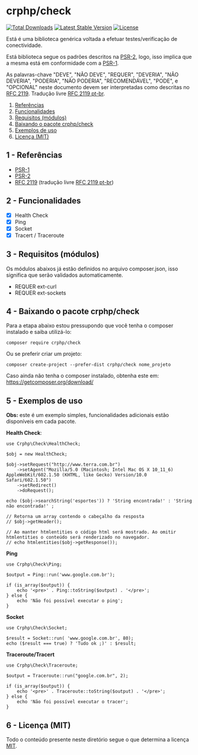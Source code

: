 # crphp/check

<a href="https://packagist.org/packages/crphp/check"><img src="https://poser.pugx.org/crphp/check/d/total.svg" alt="Total Downloads"></a>
<a href="https://packagist.org/packages/crphp/check"><img src="https://poser.pugx.org/crphp/check/v/stable.svg" alt="Latest Stable Version"></a>
<a href="https://packagist.org/packages/crphp/check"><img src="https://poser.pugx.org/crphp/check/license.svg" alt="License"></a>

Está é uma biblioteca genérica voltada a efetuar testes/verificação de conectividade.

Está biblioteca segue os padrões descritos na [PSR-2](http://www.php-fig.org/psr/psr-2/), logo, 
isso implica que a mesma está em conformidade com a [PSR-1](http://www.php-fig.org/psr/psr-1/).

As palavras-chave "DEVE", "NÃO DEVE", "REQUER", "DEVERIA", "NÃO DEVERIA", "PODERIA", "NÃO PODERIA", 
"RECOMENDÁVEL", "PODE", e "OPCIONAL" neste documento devem ser interpretadas como descritas no 
[RFC 2119](http://tools.ietf.org/html/rfc2119). Tradução livre [RFC 2119 pt-br](http://rfc.pt.webiwg.org/rfc2119).

1. [Referências](#referencia)
1. [Funcionalidades](#funcionalidades)
1. [Requisitos (módulos)](#requisitos)
1. [Baixando o pacote crphp/check](#download)
1. [Exemplos de uso](#exemplos)
1. [Licença (MIT)](#licenca)

## 1 - <a name="referencias"></a>Referências

- [PSR-1](http://www.php-fig.org/psr/psr-1/)
- [PSR-2](http://www.php-fig.org/psr/psr-2/)
- [RFC 2119](http://tools.ietf.org/html/rfc2119) (tradução livre [RFC 2119 pt-br](http://rfc.pt.webiwg.org/rfc2119))

## 2 - <a name="funcionalidades"></a>Funcionalidades

- [x] Health Check
- [x] Ping
- [x] Socket
- [x] Tracert / Traceroute

## 3 - <a name="requisitos">Requisitos (módulos)

Os módulos abaixos já estão definidos no arquivo composer.json, isso significa que serão validados automaticamente.

- REQUER ext-curl
- REQUER ext-sockets

## 4 - <a name="download"></a>Baixando o pacote crphp/check

Para a etapa abaixo estou pressupondo que você tenha o composer instalado e saiba utilizá-lo:
```
composer require crphp/check
```

Ou se preferir criar um projeto:
```
composer create-project --prefer-dist crphp/check nome_projeto
```

Caso ainda não tenha o composer instalado, obtenha este em: https://getcomposer.org/download/

## 5 - <a name="exemplos"></a>Exemplos de uso

**Obs:** este é um exemplo simples, funcionalidades adicionais estão disponíveis em cada pacote.

**Health Check**:
```
use Crphp\Check\HealthCheck;

$obj = new HealthCheck;

$obj->setRequest("http://www.terra.com.br")
    ->setAgent("Mozilla/5.0 (Macintosh; Intel Mac OS X 10_11_6) AppleWebKit/602.1.50 (KHTML, like Gecko) Version/10.0 Safari/602.1.50")
    ->setRedirect()
    ->doRequest();

echo ($obj->searchString('esportes')) ? 'String encontrada!' : 'String não encontrada!' ;

// Retorna um array contendo o cabeçalho da resposta
// $obj->getHeader();

// Ao manter htmlentities o código html será mostrado. Ao omitir htmlentities o conteúdo será renderizado no navegador.
// echo htmlentities($obj->getResponse());
```

**Ping**
```
use Crphp\Check\Ping;

$output = Ping::run('www.google.com.br');

if (is_array($output)) {
    echo '<pre>' . Ping::toString($output) . '</pre>';
} else {
    echo 'Não foi possível executar o ping';
}
```

**Socket**
```
use Crphp\Check\Socket;

$result = Socket::run( 'www.google.com.br', 80);
echo ($result === true) ? 'Tudo ok ;)' : $result;
```

**Traceroute/Tracert**
```
use Crphp\Check\Traceroute;

$output = Traceroute::run("google.com.br", 2);

if (is_array($output)) {
    echo '<pre>' . Traceroute::toString($output) . '</pre>';
} else {
    echo 'Não foi possível executar o tracer';
}
```

## 6 - <a name="licenca">Licença (MIT)
Todo o conteúdo presente neste diretório segue o que determina a licença [MIT](https://github.com/fabiojaniolima/laraboot/blob/master/LICENSE).
